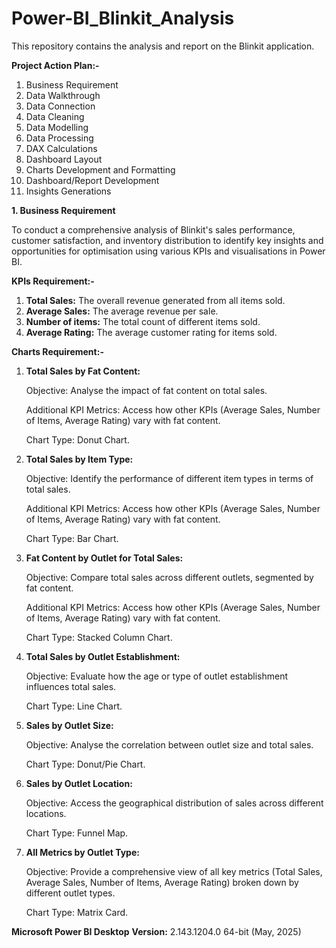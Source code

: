 # Power-BI_Blinkit_Analysis
This repository contains the analysis and report on the Blinkit application.

**Project Action Plan:-**
1. Business Requirement
2. Data Walkthrough
3. Data Connection
4. Data Cleaning
5. Data Modelling
6. Data Processing
7. DAX Calculations
8. Dashboard Layout
9. Charts Development and Formatting
10. Dashboard/Report Development
11. Insights Generations

**1. Business Requirement**

To conduct a comprehensive analysis of Blinkit's sales performance, customer satisfaction, and inventory distribution to identify key insights and opportunities for optimisation using various KPIs and visualisations in Power BI.

**KPIs Requirement:-**
1. **Total Sales:** The overall revenue generated from all items sold.
2. **Average Sales:** The average revenue per sale.
3. **Number of items:** The total count of different items sold.
4. **Average Rating:** The average customer rating for items sold.

**Charts Requirement:-**
1. **Total Sales by Fat Content:**

      Objective: Analyse the impact of fat content on total sales.
   
      Additional KPI Metrics: Access how other KPIs (Average Sales, Number of Items, Average Rating) vary with fat content.
   
      Chart Type: Donut Chart.
   
2. **Total Sales by Item Type:**
   
      Objective: Identify the performance of different item types in terms of total sales.
   
      Additional KPI Metrics: Access how other KPIs (Average Sales, Number of Items, Average Rating) vary with fat content.
   
      Chart Type: Bar Chart.
   
3. **Fat Content by Outlet for Total Sales:**

      Objective: Compare total sales across different outlets, segmented by fat content.
   
      Additional KPI Metrics: Access how other KPIs (Average Sales, Number of Items, Average Rating) vary with fat content.
   
      Chart Type: Stacked Column Chart.
   
4. **Total Sales by Outlet Establishment:**
   
      Objective: Evaluate how the age or type of outlet establishment influences total sales.
   
      Chart Type: Line Chart.

5. **Sales by Outlet Size:**

      Objective: Analyse the correlation between outlet size and total sales.
   
      Chart Type: Donut/Pie Chart.

6. **Sales by Outlet Location:**

      Objective: Access the geographical distribution of sales across different locations.
   
      Chart Type: Funnel Map.

7. **All Metrics by Outlet Type:**

      Objective: Provide a comprehensive view of all key metrics (Total Sales, Average Sales, Number of Items, Average Rating) broken down by different outlet types.
   
      Chart Type: Matrix Card.


**Microsoft Power BI Desktop**
**Version:** 2.143.1204.0 64-bit (May, 2025)

   
